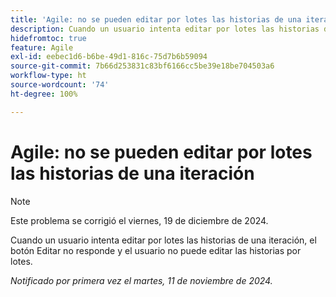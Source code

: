 ```yaml
---
title: 'Agile: no se pueden editar por lotes las historias de una iteración'
description: Cuando un usuario intenta editar por lotes las historias de una iteración, el botón Editar no responde y el usuario no puede editar las historias por lotes.
hidefromtoc: true
feature: Agile
exl-id: eebec1d6-b6be-49d1-816c-75d7b6b59094
source-git-commit: 7b66d253831c83bf6166cc5be39e18be704503a6
workflow-type: ht
source-wordcount: '74'
ht-degree: 100%

---
```


# Agile: no se pueden editar por lotes las historias de una iteración

>[!NOTE]
>
>Este problema se corrigió el viernes, 19 de diciembre de 2024.

Cuando un usuario intenta editar por lotes las historias de una iteración, el botón Editar no responde y el usuario no puede editar las historias por lotes.

_Notificado por primera vez el martes, 11 de noviembre de 2024._
